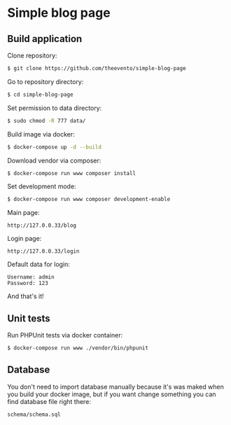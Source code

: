 # Simple blog page

## Build application
Clone repository:
```bash
$ git clone https://github.com/theevento/simple-blog-page
```
Go to repository directory:
```bash
$ cd simple-blog-page
```
Set permission to data directory:

```bash
$ sudo chmod -R 777 data/
```
Build image via docker:
```bash
$ docker-compose up -d --build
```
Download vendor via composer:
```bash
$ docker-compose run www composer install
```
Set development mode:
```bash
$ docker-compose run www composer development-enable 
```
Main page:
```text
http://127.0.0.33/blog
```
Login page:
```text
http://127.0.0.33/login
```
Default data for login:
```text
Username: admin
Password: 123
```
And that's it!
## Unit tests
Run PHPUnit tests via docker container:
```bash
$ docker-compose run www ./vendor/bin/phpunit
```
## Database
You don't need to import database manually because it's was maked when you build your docker image, but if you want change something you can find database file right there:
```text
schema/schema.sql
```